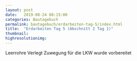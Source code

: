 ```yaml
---
layout: post
date:   2019-08-24 08:15:00
categories: Bautagebuch
permalink: bautagebuch/erdarbeiten-tag-5/index.html
title:  "Erdarbeiten Tag 5 (Abschnitt 2 Tag 1)"
thumbnail: 
highresolutionimg: 
---
```

Leerrohre Verlegt
Zuwegung für die LKW wurde vorbereitet